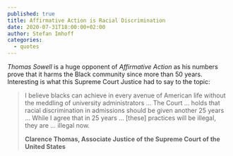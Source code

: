 ```yaml
---
published: true
title: Affirmative Action is Racial Discrimination
date: 2020-07-31T18:00:00+02:00
author: Stefan Imhoff
categories:
  - quotes
---
```


_Thomas Sowell_ is a huge opponent of _Affirmative Action_ as his numbers prove that it harms the Black community since more than 50 years. Interesting is what this Supreme Court Justice had to say to the topic:

> I believe blacks can achieve in every avenue of American life without the meddling of university administrators … The Court … holds that racial discrimination in admissions should be given another 25 years … While I agree that in 25 years … [these] practices will be illegal, they are … illegal now.
>
> **Clarence Thomas, Associate Justice of the Supreme Court of the United States**
